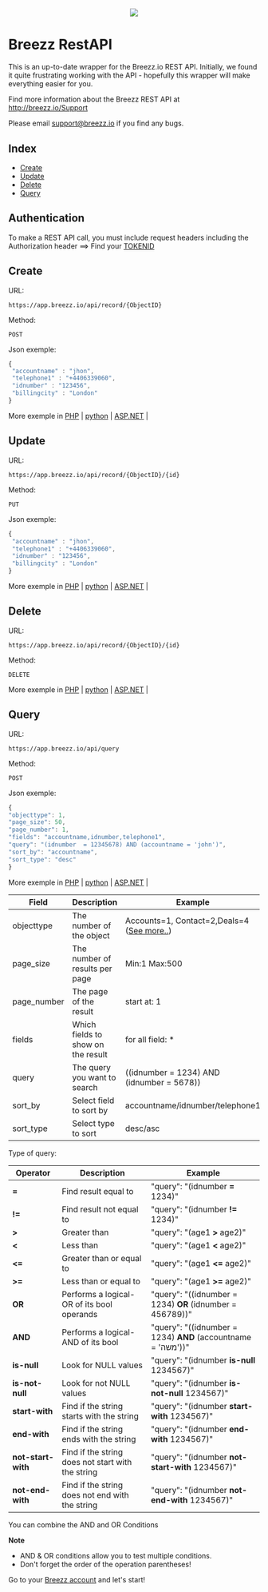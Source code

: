 <h1 align="center"><img src="https://image.ibb.co/cs6S1F/full_logo.png"></h1>

# Breezz RestAPI

This is an up-to-date wrapper for the Breezz.io REST API. 
Initially, we found it quite frustrating working with the API - hopefully this wrapper will make everything easier for you. 

Find more information about the Breezz REST API at http://breezz.io/Support

Please email support@breezz.io if you find any bugs.

## Index

+ <a href="#create">Create</a>
+ <a href="#update">Update</a>
+ <a href="#delete">Delete</a>
+ <a href="#query">Query</a>

## Authentication
To make a REST API call, you must include request headers including the Authorization header ==>
Find your <a href="#">TOKENID<a/>

## Create

URL: 
```
https://app.breezz.io/api/record/{ObjectID}
```
Method: 
```
POST
```
Json exemple:
```javascript
{
 "accountname" : "jhon",
 "telephone1" : "+4406339060",
 "idnumber" : "123456",
 "billingcity" : "London"
}
```
More exemple in <a href="https://github.com/breezzcrm/Breezz-API/blob/master/Create/create-readme.md#php">PHP</a> | <a href="https://github.com/breezzcrm/Breezz-API/blob/master/Create/create-readme.md#python">python</a> | <a href="https://github.com/breezzcrm/Breezz-API/blob/master/Create/create-readme.md#aspnet">ASP.NET</a> |


## Update

URL: 
```
https://app.breezz.io/api/record/{ObjectID}/{id}
```
Method: 
```
PUT
```
Json exemple:
```javascript
{
 "accountname" : "jhon",
 "telephone1" : "+4406339060",
 "idnumber" : "123456",
 "billingcity" : "London"
}
```
More exemple in <a href="https://github.com/breezzcrm/Breezz-API/blob/master/Update/update-readme.md#php">PHP</a> | <a href="https://github.com/breezzcrm/Breezz-API/blob/master/Update/update-readme.md#python">python</a> | <a href="https://github.com/breezzcrm/Breezz-API/blob/master/Update/update-readme.md#aspnet">ASP.NET</a> |


## Delete

URL: 
```
https://app.breezz.io/api/record/{ObjectID}/{id}
```
Method: 
```
DELETE
```
More exemple in <a href="https://github.com/breezzcrm/Breezz-API/blob/master/Delete/delete-readme.md#php">PHP</a> | <a href="https://github.com/breezzcrm/Breezz-API/blob/master/Delete/delete-readme.md#python">python</a> | <a href="https://github.com/breezzcrm/Breezz-API/blob/master/Delete/delete-readme.md#aspnet">ASP.NET</a> |


## Query

URL: 
```
https://app.breezz.io/api/query
```
Method: 
```
POST
```

Json exemple:
```javascript
{
"objecttype": 1,
"page_size": 50,
"page_number": 1,
"fields": "accountname,idnumber,telephone1",
"query": "(idnumber  = 12345678) AND (accountname = 'john')",
"sort_by": "accountname",
"sort_type": "desc"
} 
```
More exemple in <a href="https://github.com/breezzcrm/Breezz-API/blob/master/Query/query-readme.md#php">PHP</a> | <a href="https://github.com/breezzcrm/Breezz-API/blob/master/Query/query-readme.md#python">python</a> | <a href="https://github.com/breezzcrm/Breezz-API/blob/master/Query/query-readme.md#aspnet">ASP.NET</a> |


Field | Description | Example
------|------------ | --------------------
objecttype | The number of the object | Accounts=1,	Contact=2,Deals=4 (<a href="#">See more..</a>)
page_size | The number of results per page | Min:1 Max:500
page_number | The page of the result | start at: 1
fields | Which fields to show on the result | for all field: *
query | The query you want to search | ((idnumber  = 1234) AND (idnumber  = 5678))
sort_by | Select field to sort by | accountname/idnumber/telephone1
sort_type | Select type to sort | desc/asc

Type of query:

Operator | Description | Example
------|------------ | --------------------
**=** | Find result equal to | "query": "(idnumber  **=** 1234)"
**!=** | Find result not equal to | "query": "(idnumber  **!=** 1234)"
**>** | Greater than | "query": "(age1  **>** age2)"
**<** | Less than | "query": "(age1  **<** age2)"
**<=** | Greater than or equal to | "query": "(age1  **<=** age2)"
**>=** | Less than or equal to | "query": "(age1  **>=** age2)"
**OR** | Performs a logical-OR of its bool operands | "query": "((idnumber  = 1234) **OR** (idnumber  = 456789))"
**AND** | Performs a logical-AND of its bool | "query": "((idnumber  = 1234) **AND** (accountname  = 'משה'))"
**is-null** | Look for NULL values | "query": "(idnumber **is-null** 1234567)"
**is-not-null** | Look for not NULL values | "query": "(idnumber **is-not-null** 1234567)"
**start-with** | Find if the string starts with the string |  "query": "(idnumber **start-with** 1234567)"
**end-with** | Find if the string ends with the string | "query": "(idnumber **end-with** 1234567)"
**not-start-with** | Find if the string does not start with the string | "query": "(idnumber **not-start-with** 1234567)"
**not-end-with** | Find if the string does not end with the string | "query": "(idnumber **not-end-with** 1234567)"

You can combine the AND and OR Conditions

**Note**

+ AND & OR conditions allow you to test multiple conditions.
+ Don't forget the order of the operation parentheses!

 Go to your <a href="http://breezz.io">Breezz account</a> and let's start!
